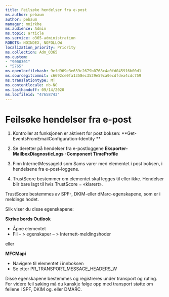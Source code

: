 ```yaml
---
title: Feilsøke hendelser fra e-post
ms.author: pebaum
author: pebaum
manager: mnirkhe
ms.audience: Admin
ms.topic: article
ms.service: o365-administration
ROBOTS: NOINDEX, NOFOLLOW
localization_priority: Priority
ms.collection: Adm_O365
ms.custom:
- "9000301"
- "5765"
ms.openlocfilehash: 9efd969e3e639c2679b0768c4a0fd045916b00d1
ms.sourcegitcommit: c6692ce0fa1358ec3529e59ca0ecdfdea4cdc759
ms.translationtype: MT
ms.contentlocale: nb-NO
ms.lasthandoff: 09/14/2020
ms.locfileid: "47658743"
---
```

# <a name="troubleshooting-events-from-email"></a>Feilsøke hendelser fra e-post

1. Kontroller at funksjonen er aktivert for post boksen: **Get-EventsFromEmailConfiguration-Identity <mailbox> **

2. Se deretter på hendelser fra e-postloggene **Eksporter-MailboxDiagnosticLogs <mailbox> -Component TimeProfile**

3. Finn InternetMessageId som Sams varer med elementet i post boksen, i hendelsene fra e-post-loggene.  

4. TrustScore bestemmer om elementet skal legges til eller ikke. Hendelser blir bare lagt til hvis TrustScore = «klarert».

TrustScore bestemmes av SPF-, DKIM-eller dMarc-egenskapene, som er i meldings hodet.

Slik viser du disse egenskapene:

**Skrive bords Outlook**

- Åpne elementet
- Fil – > egenskaper – > Internett-meldingshoder

eller

**MFCMapi**

- Navigere til elementet i innboksen
- Se etter PR_TRANSPORT_MESSAGE_HEADERS_W

Disse egenskapene bestemmes og registreres under transport og ruting. For videre feil søking må du kanskje følge opp med transport støtte om feilene i SPF, DKIM og. eller DMARC.
